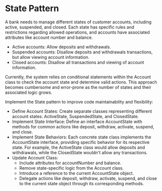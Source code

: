 # State Pattern

A bank needs to manage different states of customer accounts, including active, suspended, and closed. Each state has specific rules and restrictions regarding allowed operations, and accounts have associated attributes like account number and balance.

  * Active accounts: Allow deposits and withdrawals.
  * Suspended accounts: Disallow deposits and withdrawals transactions, but allow viewing account information.
  * Closed accounts: Disallow all transactions and viewing of account information.
    
Currently, the system relies on conditional statements within the Account class to check the account state and determine valid actions. This approach becomes cumbersome and error-prone as the number of states and their associated logic grows.

Implement the State pattern to improve code maintainability and flexibility:
  * Define Account States: Create separate classes representing different account states: ActiveState, SuspendedState, and ClosedState.
  * Implement State Interface: Define an interface AccountState with methods for common actions like deposit, withdraw, activate, suspend, and close.
  * Implement State Behaviors: Each concrete state class implements the AccountState interface, providing specific behavior for its respective state. For example, the ActiveState class would allow deposits and withdrawals, while the ClosedState wouldn't allow any transactions.
  * Update Account Class:
    - Include attributes for accountNumber and balance.
    - Remove state-specific logic from the Account class.
    - Introduce a reference to the current AccountState object.
    - Delegate actions like deposit, withdraw, activate, suspend, and close to the current state object through its corresponding methods.
